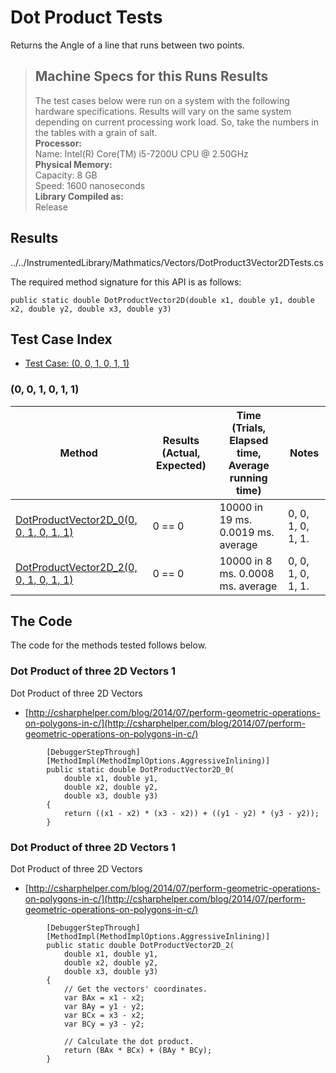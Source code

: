 # Dot Product Tests

Returns the Angle of a line that runs between two points.

> ## Machine Specs for this Runs Results
> The test cases below were run on a system with the following hardware specifications. Results will vary on the same system depending on current processing work load. So, take the numbers in the tables with a grain of salt.  
> **Processor:**  
> Name: Intel(R) Core(TM) i5-7200U CPU @ 2.50GHz  
  > **Physical Memory:**  
> Capacity: 8 GB  
> Speed: 1600 nanoseconds  
  > **Library Compiled as:**  
> Release  

## Results

../../InstrumentedLibrary/Mathmatics/Vectors/DotProduct3Vector2DTests.cs

The required method signature for this API is as follows:

```CSharp
public static double DotProductVector2D(double x1, double y1, double x2, double y2, double x3, double y3)
```

## Test Case Index

- [Test Case: (0, 0, 1, 0, 1, 1)](#0,-0,-1,-0,-1,-1)

### (0, 0, 1, 0, 1, 1)

| Method | Results (Actual, Expected) | Time (Trials, Elapsed time, Average running time) | Notes |
|---|---|---|---|
| [DotProductVector2D_0(0, 0, 1, 0, 1, 1)](#Dot-Product-of-three-2D-Vectors-1) | 0 == 0 | 10000 in 19 ms. 0.0019 ms. average |  0, 0, 1, 0, 1, 1. |
| [DotProductVector2D_2(0, 0, 1, 0, 1, 1)](#Dot-Product-of-three-2D-Vectors-1) | 0 == 0 | 10000 in 8 ms. 0.0008 ms. average |  0, 0, 1, 0, 1, 1. |

## The Code

The code for the methods tested follows below.

### Dot Product of three 2D Vectors 1

Dot Product of three 2D Vectors  
- [http://csharphelper.com/blog/2014/07/perform-geometric-operations-on-polygons-in-c/](http://csharphelper.com/blog/2014/07/perform-geometric-operations-on-polygons-in-c/)

```CSharp
        [DebuggerStepThrough]
        [MethodImpl(MethodImplOptions.AggressiveInlining)]
        public static double DotProductVector2D_0(
            double x1, double y1,
            double x2, double y2,
            double x3, double y3)
        {
            return ((x1 - x2) * (x3 - x2)) + ((y1 - y2) * (y3 - y2));
        }
```

### Dot Product of three 2D Vectors 1

Dot Product of three 2D Vectors  
- [http://csharphelper.com/blog/2014/07/perform-geometric-operations-on-polygons-in-c/](http://csharphelper.com/blog/2014/07/perform-geometric-operations-on-polygons-in-c/)

```CSharp
        [DebuggerStepThrough]
        [MethodImpl(MethodImplOptions.AggressiveInlining)]
        public static double DotProductVector2D_2(
            double x1, double y1,
            double x2, double y2,
            double x3, double y3)
        {
            // Get the vectors' coordinates.
            var BAx = x1 - x2;
            var BAy = y1 - y2;
            var BCx = x3 - x2;
            var BCy = y3 - y2;

            // Calculate the dot product.
            return (BAx * BCx) + (BAy * BCy);
        }
```

